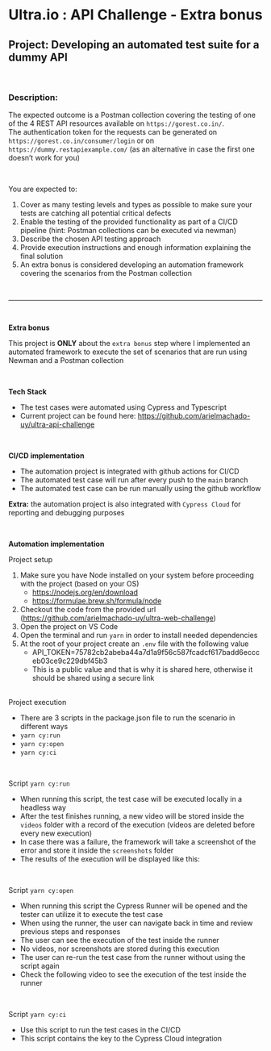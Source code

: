 # Ultra.io : API Challenge - Extra bonus

## Project: Developing an automated test suite for a dummy API
<br>

### Description: 

The expected outcome is a Postman collection covering the testing of one of the 4 REST API resources available on `https://gorest.co.in/`. <br>
The authentication token for the requests can be generated on `https://gorest.co.in/consumer/login` or on `https://dummy.restapiexample.com/` (as an alternative in case the first one doesn’t work for you)<br>

<br>

You are expected to:

1. Cover as many testing levels and types as possible to make sure your tests are catching all potential critical defects
2. Enable the testing of the provided functionality as part of a CI/CD pipeline (hint: Postman collections can be executed via newman)
3. Describe the chosen API testing approach
4. Provide execution instructions and enough information explaining the final solution
5. An extra bonus is considered developing an automation framework covering the scenarios from the Postman collection

<br>

---
<br>

**Extra bonus**

This project is **ONLY** about the `extra bonus` step where I implemented an automated framework to execute the set of scenarios that are run using Newman and a Postman collection

<br>

**Tech Stack**
- The test cases were automated using Cypress and Typescript
- Current project can be found here: https://github.com/arielmachado-uy/ultra-api-challenge

<br>

**CI/CD implementation**
- The automation project is integrated with github actions for CI/CD
- The automated test case will run after every push to the `main` branch
- The automated test case can be run manually using the github workflow

**Extra:** the automation project is also integrated with `Cypress Cloud` for reporting and debugging purposes

<br>

**Automation implementation**

Project setup

1. Make sure you have Node installed on your system before proceeding with the project (based on your OS)
   - https://nodejs.org/en/download
   - https://formulae.brew.sh/formula/node
2. Checkout the code from the provided url (https://github.com/arielmachado-uy/ultra-web-challenge)
3. Open the project on VS Code
4. Open the terminal and run `yarn` in order to install needed dependencies
5. At the root of your project create an `.env` file with the following value
      - API_TOKEN=75782cb2abeba44a7d1a9f56c587fcadcf617badd6eccceb03ce9c229dbf45b3
      - This is a public value and that is why it is shared here, otherwise it should be shared using a secure link

<br>
Project execution

- There are 3 scripts in the package.json file to run the scenario in different ways
- `yarn cy:run`
- `yarn cy:open`
- `yarn cy:ci`

<br>

Script `yarn cy:run`
- When running this script, the test case will be executed locally in a headless way
- After the test finishes running, a new video will be stored inside the `videos` folder with a record of the execution (videos are deleted before every new execution)
- In case there was a failure, the framework will take a screenshot of the error and store it inside the `screenshots` folder
- The results of the execution will be displayed like this:

<br>

Script `yarn cy:open`
- When running this script the Cypress Runner will be opened and the tester can utilize it to execute the test case
- When using the runner, the user can navigate back in time and review previous steps and responses
- The user can see the execution of the test inside the runner
- No videos, nor screenshots are stored during this execution
- The user can re-run the test case from the runner without using the script again
- Check the following video to see the execution of the test inside the runner

<br>

Script `yarn cy:ci`
- Use this script to run the test cases in the CI/CD
- This script contains the key to the Cypress Cloud integration
